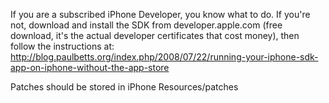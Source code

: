 If you are a subscribed iPhone Developer, you know what to do.
If you're not, download and install the SDK from developer.apple.com (free download, it's the actual developer certificates that cost money), then follow the instructions at:
http://blog.paulbetts.org/index.php/2008/07/22/running-your-iphone-sdk-app-on-iphone-without-the-app-store

Patches should be stored in iPhone Resources/patches

